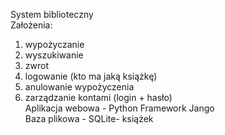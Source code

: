 System biblioteczny <br/>
Założenia:
1. wypożyczanie
2. wyszukiwanie
3. zwrot
4. logowanie (kto ma jaką książkę)
5. anulowanie wypożyczenia
6. zarządzanie kontami (login + hasło)<br/>
Aplikacja webowa - Python Framework Jango<br/>
Baza plikowa - SQLite- książek<br/>

